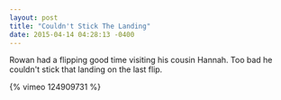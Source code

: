 ```yaml
---
layout: post
title: "Couldn't Stick The Landing"
date: 2015-04-14 04:28:13 -0400
---
```

Rowan had a flipping good time visiting his cousin Hannah. Too bad he couldn't stick that landing on the last flip.

{% vimeo 124909731 %}